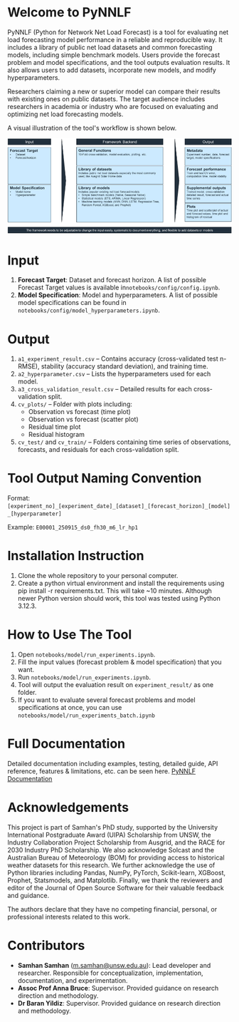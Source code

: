 # Welcome to PyNNLF
PyNNLF (Python for Network Net Load Forecast) is a tool for evaluating net load forecasting model performance in a reliable and reproducible way.
It includes a library of public net load datasets and common forecasting models, including simple benchmark models. Users provide the forecast problem and model specifications, and the tool outputs evaluation results. It also allows users to add datasets, incorporate new models, and modify hyperparameters.

Researchers claiming a new or superior model can compare their results with existing ones on public datasets. The target audience includes researchers in academia or industry who are focused on evaluating and optimizing net load forecasting models.

A visual illustration of the tool's workflow is shown below. 

![Home Illustration](./docs/img/home_illustration.png)

# Input
1. **Forecast Target**: Dataset and forecast horizon. A list of possible Forecast Target values is available in`notebooks/config/config.ipynb`.
2. **Model Specification**: Model and hyperparameters. A list of possible model specifications can be found in `notebooks/config/model_hyperparameters.ipynb`.

# Output
1. `a1_experiment_result.csv` – Contains accuracy (cross-validated test n-RMSE), stability (accuracy standard deviation), and training time.
2. `a2_hyperparameter.csv` – Lists the hyperparameters used for each model.
3. `a3_cross_validation_result.csv` – Detailed results for each cross-validation split.
4. `cv_plots/` – Folder with plots including:
   - Observation vs forecast (time plot)
   - Observation vs forecast (scatter plot)
   - Residual time plot
   - Residual histogram
5. `cv_test/` and `cv_train/` – Folders containing time series of observations, forecasts, and residuals for each cross-validation split.

# Tool Output Naming Convention
Format:
`[experiment_no]_[experiment_date]_[dataset]_[forecast_horizon]_[model]_[hyperparameter]`

Example:
`E00001_250915_ds0_fh30_m6_lr_hp1`

# Installation Instruction
1. Clone the whole repository to your personal computer.
2. Create a python virtual environment and install the requirements using pip install -r requirements.txt. This will take ~10 minutes. Although newer Python version should work, this tool was tested using Python 3.12.3. 

# How to Use The Tool
1. Open `notebooks/model/run_experiments.ipynb`.
2. Fill the input values (forecast problem & model specification) that you want. 
3. Run `notebooks/model/run_experiments.ipynb`.
4. Tool will output the evaluation result on `experiment_result/` as one folder. 
5. If you want to evaluate several forecast problems and model specifications at once, you can use `notebooks/model/run_experiments_batch.ipynb`

# Full Documentation
Detailed documentation including examples, testing, detailed guide, API reference, features & limitations, etc. can be seen here. [PyNNLF Documentation](https://mssamhan31.github.io/PyNNLF/)

# Acknowledgements
This project is part of Samhan's PhD study, supported by the University International Postgraduate Award (UIPA) Scholarship from UNSW, the Industry Collaboration Project Scholarship from Ausgrid, and the RACE for 2030 Industry PhD Scholarship. We also acknowledge Solcast and the Australian Bureau of Meteorology (BOM) for providing access to historical weather datasets for this research. We further acknowledge the use of Python libraries including Pandas, NumPy, PyTorch, Scikit-learn, XGBoost, Prophet, Statsmodels, and Matplotlib. Finally, we thank the reviewers and editor of the Journal of Open Source Software for their valuable feedback and guidance.

The authors declare that they have no competing financial, personal, or professional interests related to this work.

# Contributors
- **Samhan Samhan** (m.samhan@unsw.edu.au): Lead developer and researcher. Responsible for conceptualization, implementation, documentation, and experimentation.
- **Assoc Prof Anna Bruce**: Supervisor. Provided guidance on research direction and methodology.
- **Dr Baran Yildiz**: Supervisor. Provided guidance on research direction and methodology.
